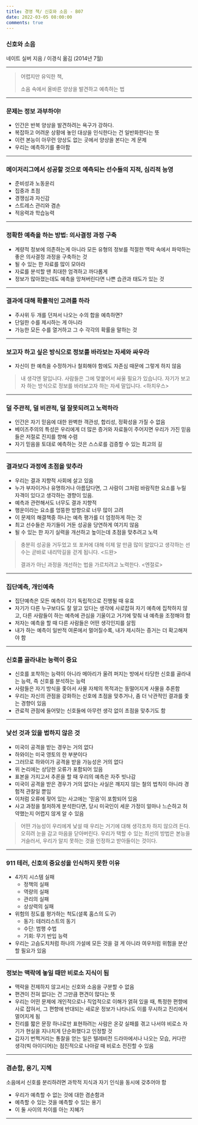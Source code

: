 ```yaml
---
title: 경영 책/ 신호와 소음 - B07
date: 2022-03-05 08:00:00
comments: true
---
```


### 신호와 소음
네이트 실버 지음 / 이경식 옮김 (2014년 7월)

---

> 어렵지만 유익한 책,
>
> 소음 속에서 올바른 양상을 발견하고 예측하는 법

---

### 문제는 정보 과부하야!

- 인간은 반복 양상을 발견하려는 욕구가 강하다.
- 복잡하고 어려운 상황에 놓인 대상을 인식한다는 건 일반화한다는 뜻
- 이런 본능이 아무런 양상도 없는 곳에서 양상을 본다는 게 문제
- 우리는 예측하기를 좋아함

---

### 메이저리그에서 성공할 것으로 예측되는 선수들의 지적, 심리적 능영

- 준비성과 노동윤리
- 집중과 초점
- 경쟁심과 자신감
- 스트레스 관리와 겸손
- 적응력과 학습능력

---

### 정확한 예측을 하는 방법: 의사결정 과정 구축

- 계량적 정보에 의존하는게 아니라 모든 유형의 정보를 적절한 맥락 속에서 파악하는 좋은 의사결정 과정을 구축하는 것
- 될 수 있는 한 자료를 많이 모아라
- 자료를 분석할 땐 최대한 엄격하고 까다롭게
- 정보가 많아졌는데도 예측을 망쳐버린다면 나쁜 습관과 태도가 있는 것

---

### 결과에 대해 확률적인 고려를 하라
- 주사위 두 개를 던져서 나오는 수의 합을 예측하면?
- 단일한 수를 제시하는 게 아니라
- 가능한 모든 수를 열거하고 그 수 각각의 확률을 말하는 것

---

### 보고자 하고 싶은 방식으로 정보를 바라보는 자세와 싸우라
- 자신이 한 예측을 수정하거나 철회해야 함에도 자존심 때문에 그렇게 하지 않음


> 내 생각엔 말입니다. 사람들은 그에 맞붙어서 싸울 필요가 있습니다. 자기가 보고자 하는 방식으로 정보를 바라보고자 하는 자세 말입니다. <하치우스>


---

### 덜 주관적, 덜 비관적, 덜 잘못되려고 노력하라
- 인간은 자기 믿음에 대한 완벽한 객관성, 합리성, 정확성을 가질 수 없음
- 베이즈주의의 특성은 우리에게 더 많은 증거와 자료들이 주어지면 우리가 가진 믿음들은 저절로 진지를 향해 수렴
- 자기 믿음을 토대로 예측하는 것은 스스로를 검증할 수 있는 최고의 길

---

### 결과보다 과정에 초점을 맞추라
- 우리는 결과 지향적 사회에 살고 있음
- 누가 부자이거나 유명하거나 아름답다면, 그 사람이 그처럼 바람직한 요소를 누릴 자격이 있다고 생각하는 경향이 있음.
- 예측과 관련해서도 너무도 결과 지향적
- 행운이라는 요소를 엉뚱한 방향으로 너무 많이 고려
- 이 문제의 해결책중 하나는 예측 평가를 더 엄정하게 하는 것
- 최고 선수들은 자기들이 거둔 성공을 당연하게 여기지 않음
- 될 수 있는 한 자기 실력을 개선하고 높이는데 초점을 맞추려고 노력


> 충분히 성공을 거두었고 또 포커에 대해 이제 알 만큼 많이 알았다고 생각하는 선수는 곧바로 내리막길을 걷게 됩니다. <드완>
> 
>결과가 아닌 과정을 개선하는 법을 가르치려고 노력한다. <엔절로>


---

### 집단예측, 개인예측
- 집단예측은 모든 예측이 각기 독립적으로 진행될 때 유효
- 자기가 다른 누구보다도 잘 알고 있다는 생각에 사로잡혀 자기 예측에 집착하지 않고, 다른 사람들이 하는 예측에 관심을 기울이고 거기에 맞춰 내 예측을 조정해야 함
- 저자는 예측을 할 때 다른 사람들은 어떤 생각인지를 살핌
- 내가 하는 예측이 일반적 여론에서 멀어질수록, 내가 제시하는 증거는 더 확고해져야 함

---

### 신호를 골라내는 능력이 중요
- 신호를 포착하는 능력이 아니라 메아리가 울려 퍼지는 방에서 타당한 신호를 골라내는 능력, 즉 신호를 분석하는 능력
- 사람들은 자기 방식을 좇아서 사물 자체의 목적과는 동떨어지게 사물을 추론함
- 우리는 자신의 관점을 강화하는 신호에 초점을 맞추거나, 좀 더 낙관적인 결과를 좇는 경향이 있음
- 관료적 관점에 들어맞는 신호들에 아무런 생각 없이 초점을 맞추기도 함

---

### 낯선 것과 있을 법하지 않은 것
- 미국이 공격을 받는 경우는 거의 없다
- 하와이는 미국 영토의 한 부분이다
- 그러므로 하와이가 공격을 받을 가능성은 거의 없다
- 위 논리에는 상당한 오류가 포함되어 있음
- 표본을 가지고서 추론을 할 때 우리의 예측은 자주 빗나감
- 미국이 공격을 받은 경우가 거의 없다는 사실은 깨지지 않는 철의 법칙이 아니라 경험적 관찰일 뿐임
- 이처럼 오류에 젖어 있는 사고에는 '믿음'이 포함되어 있음
- 사고 과정을 철저하게 분석한다면, 당시 미국인이 세운 가정이 얼마나 느슨하고 허약했는지 어렵지 않게 알 수 있음


> 어떤 가능성이 우리에게 낯설 때 우리는 거기에 대해 생각조차 하지 않으려 든다. 오히려 눈을 감고 마음을 닫아버린다.
> 우리가 택할 수 있는 최선의 방법은 본능을 거슬러서, 우리가 알지 못하는 것을 인정하고 받아들이는 것이다.


---

### 911 테러, 신호의 중요성을 인식하지 못한 이유

- 4가지 시스템 실패
    - 정책의 실패
    - 역량의 실패
    - 관리의 실패
    - 상상력의 실패
- 위험의 정도를 평가하는 척도(셜록 홈스의 도구)
    - 동기: 테러리스트의 동기
    - 수단: 범행 수법
    - 기회: 무기 반입 능력
- 우리는 고슴도치처럼 하나의 가설에 모든 것을 걸 게 아니라 여우처럼 위험을 분산할 필요가 있음

---

### 정보는 맥락에 놓일 때만 비로소 지식이 됨
- 맥락을 전제하지 않고서는 신호와 소음을 구분할 수 없음
- 편견이 전혀 없다는 건 그만큼 편견이 많다는 뜻
- 우리는 어떤 문제에 개인적으로나 직업적으로 이해가 얽혀 있을 때, 특정한 편향에 사로 잡혀서, 그 편향에 반대되는 새로운 정보가 나타나도 이를 무시하고 진리에서 멀어지게 됨
- 진리를 짧은 문장 하나로만 표현하려는 사람은 온갖 실패를 겪고 나서야 비로소 자기가 현실을 지나치게 단순화했다고 인정할 것
- 갑자기 번쩍거리는 통찰을 얻는 일은 텔레비전 드라마에서나 나오는 모습, 커다란 생각(빅 아이디어)는 점진적으로 나아갈 때 비로소 전진할 수 있음

---

### 겸손함, 용기, 지혜
소음에서 신호를 분리하려면 과학적 지식과 자기 인식을 동시에 갖추어야 함
- 우리가 예측할 수 없는 것에 대한 겸손함과 
- 예측할 수 있는 것을 예측할 수 있는 용기
- 이 둘 사이의 차이를 아는 지혜가 


---








